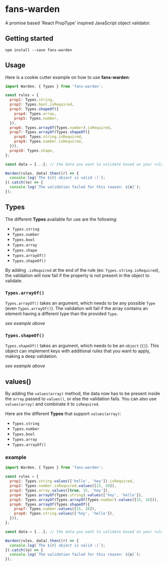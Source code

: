 # fans-warden

A promise based 'React PropType' inspired JavaScript object validator.

## Getting started

```
npm install --save fans-warden
```

## Usage

Here is a cookie cutter example on how to use **fans-warden**:

```js
import Warden, { Types } from 'fans-warden';

const rules = {
  prop1: Types.string,
  prop2: Types.bool.isRequired,
  prop3: Types.shapeOf({
    prop4: Types.array,
    prop5: Types.number,
  }),
  prop6: Types.arrayOf(Types.number).isRequired,
  prop7: Types.arrayOf(Types.shapeOf({
    prop8: Types.string.isRequired,
    prop9: Types.number.isRequired,
  })),
  prop10: Types.shape,
};

const data = {...}; // the data you want to validate based on your rules

Warden(rules, data).then((r) => {
  console.log(`The ${r} object is valid :)`);
}).catch((e) => {
  console.log(`The validation failed for this reason: ${e}`);
});
```

## Types

The different **Types** available for use are the following:

- `Types.string`
- `Types.number`
- `Types.bool`
- `Types.array`
- `Types.shape`
- `Types.arrayOf()`
- `Types.shapeOf()`

By adding `.isRequired` at the end of the rule (ex: `Types.string.isRequired`), the validation will now fail if the property is not present in the object to validate.

### `Types.arrayOf()`

`Types.arrayOf()` takes an argument, which needs to be any possible `Type` (even `Types.arrayOf()`). The validation will fail if the array contains an element having a different type than the provided `Type`.

*see example above*

### `Types.shapeOf()`

`Types.shapeOf()` takes an argument, which needs to be an `object` (`{}`). This object can implement keys with additional rules that you want to apply, making a deep validation.

*see example above*

## values()

By adding the `values(array)` method, the data now has to be present inside the `array` passed to `values()`, or else the validation fails.
You can also use `values(array)` and combinate it to `isRequired`.

Here are the different **Types** that support `values(array)`:

- `Types.string`
- `Types.number`
- `Types.bool`
- `Types.array`
- `Types.arrayOf()`

### example

```js
import Warden, { Types } from 'fans-warden';

const rules = {
  prop1: Types.string.values(['hello', 'hey']).isRequired,
  prop2: Types.number.isRequired.values([15, 20]),
  prop3: Types.array.values([true, 15, 'hey']),
  prop4: Types.arrayOf(Types.string).values(['hey', 'hello']),
  prop5: Types.arrayOf(Types.arrayOf(Types.number).values([15, 16])),
  prop6: Types.arrayOf(Types.shapeOf({
    prop7: Types.number.values([15, 16]),
    prop8: Types.string.values(['hey', 'hello']),
  })),
};

const data = {...}; // the data you want to validate based on your rules

Warden(rules, data).then((r) => {
  console.log(`The ${r} object is valid :)`);
}).catch((e) => {
  console.log(`The validation failed for this reason: ${e}`);
});
```


